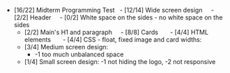 
- [16/22] Midterm Programming Test
  - [12/14] Wide screen design
    - [2/2] Header
    - [0/2] White space on the sides
        - no white space on the sides
    - [2/2] Main's H1 and paragraph
    - [8/8] Cards
      - [4/4] HTML elements
      - [4/4] CSS - float, fixed image and card widths:
  - [3/4] Medium screen design:
      - -1 too much unbalanced space
  - [1/4] Small screen design:
    -1 not hiding the logo,
    -2 not responsive 